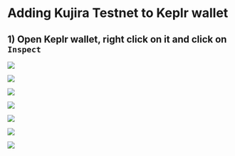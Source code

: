 # Adding Kujira Testnet to Keplr wallet

## 1) Open Keplr wallet, right click on it and click on ``Inspect``

![](https://www.synergynodes.com/images/kujira-testnet-keplr/Kujira-Testnet-Keplr-01-min.png)

![](https://www.synergynodes.com/images/kujira-testnet-keplr/Kujira-Testnet-Keplr-02-min.png)

![](https://www.synergynodes.com/images/kujira-testnet-keplr/Kujira-Testnet-Keplr-03-min.png)

![](https://www.synergynodes.com/images/kujira-testnet-keplr/Kujira-Testnet-Keplr-04-min.png)

![](https://www.synergynodes.com/images/kujira-testnet-keplr/Kujira-Testnet-Keplr-05-min.png)

![](https://www.synergynodes.com/images/kujira-testnet-keplr/Kujira-Testnet-Keplr-06-min.png)

![](https://www.synergynodes.com/images/kujira-testnet-keplr/Kujira-Testnet-Keplr-07-min.png)
